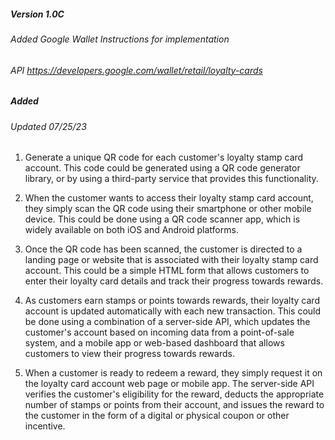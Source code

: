 ##### Version 1.0C
  ###### Added Google Wallet Instructions for implementation
  ###### API https://developers.google.com/wallet/retail/loyalty-cards


##### Added
  ###### Updated 07/25/23

1. Generate a unique QR code for each customer's loyalty stamp card account. This code could be generated using a QR code generator library, or by using a third-party service that provides this functionality.

2. When the customer wants to access their loyalty stamp card account, they simply scan the QR code using their smartphone or other mobile device. This could be done using a QR code scanner app, which is widely available on both iOS and Android platforms.

3. Once the QR code has been scanned, the customer is directed to a landing page or website that is associated with their loyalty stamp card account. This could be a simple HTML form that allows customers to enter their loyalty card details and track their progress towards rewards.

4. As customers earn stamps or points towards rewards, their loyalty card account is updated automatically with each new transaction. This could be done using a combination of a server-side API, which updates the customer's account based on incoming data from a point-of-sale system, and a mobile app or web-based dashboard that allows customers to view their progress towards rewards.

5. When a customer is ready to redeem a reward, they simply request it on the loyalty card account web page or mobile app. The server-side API verifies the customer's eligibility for the reward, deducts the appropriate number of stamps or points from their account, and issues the reward to the customer in the form of a digital or physical coupon or other incentive.
